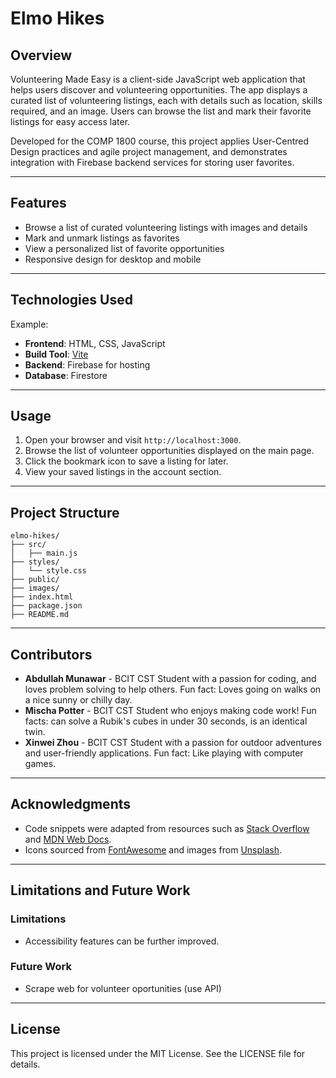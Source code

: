 # Elmo Hikes

## Overview

Volunteering Made Easy is a client-side JavaScript web application that helps users discover and volunteering opportunities. The app displays a curated list of volunteering listings, each with details such as location, skills required, and an image. Users can browse the list and mark their favorite listings for easy access later.

Developed for the COMP 1800 course, this project applies User-Centred Design practices and agile project management, and demonstrates integration with Firebase backend services for storing user favorites.

---

## Features

- Browse a list of curated volunteering listings with images and details
- Mark and unmark listings as favorites
- View a personalized list of favorite opportunities
- Responsive design for desktop and mobile

---

## Technologies Used

Example:

- **Frontend**: HTML, CSS, JavaScript
- **Build Tool**: [Vite](https://vitejs.dev/)
- **Backend**: Firebase for hosting
- **Database**: Firestore

---

## Usage

1. Open your browser and visit `http://localhost:3000`.
2. Browse the list of volunteer opportunities displayed on the main page.
3. Click the bookmark icon to save a listing for later.
4. View your saved listings in the account section.

---

## Project Structure

```
elmo-hikes/
├── src/
│   ├── main.js
├── styles/
│   └── style.css
├── public/
├── images/
├── index.html
├── package.json
├── README.md
```

---

## Contributors

- **Abdullah Munawar** - BCIT CST Student with a passion for coding, and loves problem solving to help others. Fun fact: Loves going on walks on a nice sunny or chilly day.
- **Mischa Potter** - BCIT CST Student who enjoys making code work! Fun facts: can solve a Rubik's cubes in under 30 seconds, is an identical twin.
- **Xinwei Zhou** - BCIT CST Student with a passion for outdoor adventures and user-friendly applications. Fun fact: Like playing with computer games.

---

## Acknowledgments

- Code snippets were adapted from resources such as [Stack Overflow](https://stackoverflow.com/) and [MDN Web Docs](https://developer.mozilla.org/).
- Icons sourced from [FontAwesome](https://fontawesome.com/) and images from [Unsplash](https://unsplash.com/).

---

## Limitations and Future Work

### Limitations

- Accessibility features can be further improved.

### Future Work

- Scrape web for volunteer oportunities (use API)

---

## License

This project is licensed under the MIT License. See the LICENSE file for details.
